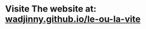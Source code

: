 # Visite The website at: [wadjinny.github.io/le-ou-la-vite](https://wadjinny.github.io/le-ou-la-vite/)